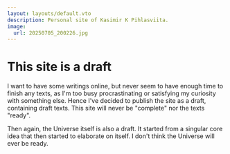 ```yaml
---
layout: layouts/default.vto
description: Personal site of Kasimir K Pihlasviita.
image:
  url: 20250705_200226.jpg
---
```

# This site is a draft

I want to have some writings online, but never seem to have enough time to finish any texts, as I'm too busy procrastinating or satisfying my curiosity with something else. Hence I've decided to publish the site as a draft, containing draft texts. This site will never be "complete" nor the texts "ready".

Then again, the Universe itself is also a draft. It started from a singular core idea that then started to elaborate on itself. I don't think the Universe will ever be ready.
